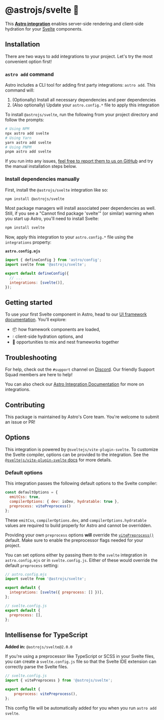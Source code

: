 # @astrojs/svelte 🧡

This **[Astro integration][astro-integration]** enables server-side rendering and client-side hydration for your [Svelte](https://svelte.dev/) components.

## Installation

There are two ways to add integrations to your project. Let's try the most convenient option first!

### `astro add` command

Astro includes a CLI tool for adding first party integrations: `astro add`. This command will:
1. (Optionally) Install all necessary dependencies and peer dependencies
2. (Also optionally) Update your `astro.config.*` file to apply this integration

To install `@astrojs/svelte`, run the following from your project directory and follow the prompts:

```sh
# Using NPM
npx astro add svelte
# Using Yarn
yarn astro add svelte
# Using PNPM
pnpm astro add svelte
```

If you run into any issues, [feel free to report them to us on GitHub](https://github.com/withastro/astro/issues) and try the manual installation steps below.

### Install dependencies manually

First, install the `@astrojs/svelte` integration like so:

```sh
npm install @astrojs/svelte
```

Most package managers will install associated peer dependencies as well. Still, if you see a "Cannot find package 'svelte'" (or similar) warning when you start up Astro, you'll need to install Svelte:

```sh
npm install svelte
```

Now, apply this integration to your `astro.config.*` file using the `integrations` property:

__`astro.config.mjs`__

```js ins={2} "svelte()"
import { defineConfig } from 'astro/config';
import svelte from '@astrojs/svelte';

export default defineConfig({
  // ...
  integrations: [svelte()],
});
```

## Getting started

To use your first Svelte component in Astro, head to our [UI framework documentation][astro-ui-frameworks]. You'll explore:
- 📦 how framework components are loaded,
- 💧 client-side hydration options, and
- 🤝 opportunities to mix and nest frameworks together

## Troubleshooting

For help, check out the `#support` channel on [Discord](https://astro.build/chat). Our friendly Support Squad members are here to help!

You can also check our [Astro Integration Documentation][astro-integration] for more on integrations.

## Contributing

This package is maintained by Astro's Core team. You're welcome to submit an issue or PR!

[astro-integration]: https://docs.astro.build/en/guides/integrations-guide/
[astro-ui-frameworks]: https://docs.astro.build/en/core-concepts/framework-components/#using-framework-components

## Options

This integration is powered by `@sveltejs/vite-plugin-svelte`. To customize the Svelte compiler, options can be provided to the integration. See the [`@sveltejs/vite-plugin-svelte` docs](https://github.com/sveltejs/vite-plugin-svelte/blob/HEAD/docs/config.md) for more details.

### Default options

This integration passes the following default options to the Svelte compiler:

```js
const defaultOptions = {
  emitCss: true,
  compilerOptions: { dev: isDev, hydratable: true },
  preprocess: vitePreprocess()
};
```

These `emitCss`, `compilerOptions.dev`, and `compilerOptions.hydratable` values are required to build properly for Astro and cannot be overridden.

Providing your own `preprocess` options **will** override the [`vitePreprocess()`](https://github.com/sveltejs/vite-plugin-svelte/blob/HEAD/docs/preprocess.md) default. Make sure to enable the preprocessor flags needed for your project.

You can set options either by passing them to the `svelte` integration in `astro.config.mjs` or in `svelte.config.js`. Either of these would override the default `preprocess` setting:

```js
// astro.config.mjs
import svelte from '@astrojs/svelte';

export default {
  integrations: [svelte({ preprocess: [] })],
};
```

```js
// svelte.config.js
export default {
  preprocess: [],
};
```

## Intellisense for TypeScript

**Added in:** `@astrojs/svelte@2.0.0`

If you're using a preprocessor like TypeScript or SCSS in your Svelte files, you can create a `svelte.config.js` file so that the Svelte IDE extension can correctly parse the Svelte files.

```js
// svelte.config.js
import { vitePreprocess } from '@astrojs/svelte';

export default {
	preprocess: vitePreprocess(),
};
```

This config file will be automatically added for you when you run `astro add svelte`.
